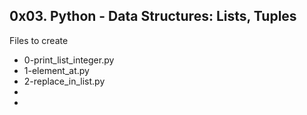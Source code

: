 ## 0x03. Python - Data Structures: Lists, Tuples

Files to create

- 0-print_list_integer.py
- 1-element_at.py
- 2-replace_in_list.py
- 
- 
